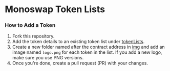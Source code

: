 # Monoswap Token Lists

### How to Add a Token

1. Fork this repository.
2. Add the token details to an existing token list under [tokenLists](src/constants/tokenLists).
3. Create a new folder named after the contract address in [img](/img) and add an image named `logo.png` for each token in the list. If you add a new logo, make sure you use PNG versions.
4. Once you're done, create a pull request (PR) with your changes.